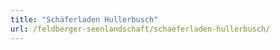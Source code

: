 ```yaml
---
title: "Schäferladen Hullerbusch"
url: /feldberger-seenlandschaft/schaeferladen-hullerbusch/
---
```

